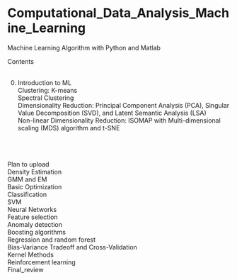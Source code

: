 # Computational_Data_Analysis_Machine_Learning
Machine Learning Algorithm with Python and Matlab

Contents <br> <br>

0. Introduction to ML <br>
Clustering:
    K-means <br>
Spectral Clustering <br>
Dimensionality Reduction:
    Principal Component Analysis (PCA), Singular Value Decomposition (SVD), and Latent Semantic Analysis (LSA) <br>
Non-linear Dimensionality Reduction:
    ISOMAP with Multi-dimensional scaling (MDS) algorithm and t-SNE <br>


<br> <br> <br> 
Plan to upload <br> 
Density Estimation <br>
GMM and EM <br>
Basic Optimization <br>
Classification <br>
SVM <br>
Neural Networks <br>
Feature selection <br>
Anomaly detection <br>
Boosting algorithms <br>
Regression and random forest <br>
Bias-Variance Tradeoff and Cross-Validation <br>
Kernel Methods <br>
Reinforcement learning <br>
Final_review <br>
